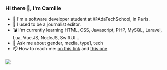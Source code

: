 ### Hi there 👋, I'm Camille

- :telescope: I'm a software developer student at @AdaTechSchool, in Paris.
- :pencil: I used to be a journalist editor.
- :bomb: I'm currently learning HTML, CSS, Javascript, PHP, MySQL, Laravel, Lua, Vue.JS, NodeJS, SwiftUI...
- 💬 Ask me about gender, media, type1, tech 
- 📫 How to reach me: [on this link](https://www.linkedin.com/in/camille-m-lafrance/) and [this one](https://twitter.com/CamLafr)  

#### ![](https://media.giphy.com/media/dNgK7Ws7y176U/giphy.gif)
